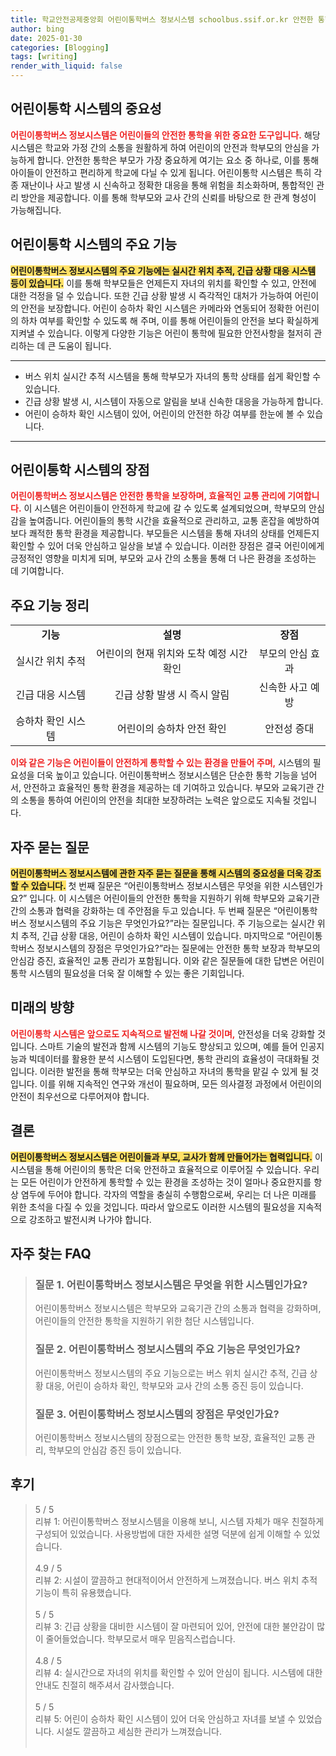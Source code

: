 ```yaml
---
title: 학교안전공제중앙회 어린이통학버스 정보시스템 schoolbus.ssif.or.kr 안전한 통학
author: bing
date: 2025-01-30
categories: [Blogging]
tags: [writing]
render_with_liquid: false
---
```



<h2 id='어린이통학시스템의중요성'>어린이통학 시스템의 중요성</h2>

<p><b><span style="color: #ee2323;">어린이통학버스 정보시스템은 어린이들의 안전한 통학을 위한 중요한 도구입니다.</span></b> 해당 시스템은 학교와 가정 간의 소통을 원활하게 하여 어린이의 안전과 학부모의 안심을 가능하게 합니다. 안전한 통학은 부모가 가장 중요하게 여기는 요소 중 하나로, 이를 통해 아이들이 안전하고 편리하게 학교에 다닐 수 있게 됩니다. 어린이통학 시스템은 특히 각종 재난이나 사고 발생 시 신속하고 정확한 대응을 통해 위험을 최소화하며, 통합적인 관리 방안을 제공합니다. 이를 통해 학부모와 교사 간의 신뢰를 바탕으로 한 관계 형성이 가능해집니다.</p>

<h2 id='어린이통학시스템의주요기능'>어린이통학 시스템의 주요 기능</h2>

<p><b><span style="background-color: #ffe066;">어린이통학버스 정보시스템의 주요 기능에는 실시간 위치 추적, 긴급 상황 대응 시스템 등이 있습니다.</span></b> 이를 통해 학부모들은 언제든지 자녀의 위치를 확인할 수 있고, 안전에 대한 걱정을 덜 수 있습니다. 또한 긴급 상황 발생 시 즉각적인 대처가 가능하여 어린이의 안전을 보장합니다. 어린이 승하차 확인 시스템은 카메라와 연동되어 정확한 어린이의 하차 여부를 확인할 수 있도록 해 주며, 이를 통해 어린이들의 안전을 보다 확실하게 지켜낼 수 있습니다. 이렇게 다양한 기능은 어린이 통학에 필요한 안전사항을 철저히 관리하는 데 큰 도움이 됩니다.</p>

<hr />

<ul>
    <li>버스 위치 실시간 추적 시스템을 통해 학부모가 자녀의 통학 상태를 쉽게 확인할 수 있습니다.</li>
    <li>긴급 상황 발생 시, 시스템이 자동으로 알림을 보내 신속한 대응을 가능하게 합니다.</li>
    <li>어린이 승하차 확인 시스템이 있어, 어린이의 안전한 하강 여부를 한눈에 볼 수 있습니다.</li>
</ul>

<hr />

<h2 id='어린이통학시스템의장점'>어린이통학 시스템의 장점</h2>

<p><b><span style="color: #ee2323;">어린이통학버스 정보시스템은 안전한 통학을 보장하며, 효율적인 교통 관리에 기여합니다.</span></b> 이 시스템은 어린이들이 안전하게 학교에 갈 수 있도록 설계되었으며, 학부모의 안심감을 높여줍니다. 어린이들의 통학 시간을 효율적으로 관리하고, 교통 혼잡을 예방하여 보다 쾌적한 통학 환경을 제공합니다. 부모들은 시스템을 통해 자녀의 상태를 언제든지 확인할 수 있어 더욱 안심하고 일상을 보낼 수 있습니다. 이러한 장점은 결국 어린이에게 긍정적인 영향을 미치게 되며, 부모와 교사 간의 소통을 통해 더 나은 환경을 조성하는 데 기여합니다.</p>

<h2 id='주요기능정리'>주요 기능 정리</h2>

<table>
    <tr>
        <td style="text-align: center; height: 17px;"><b>기능</b></td>
        <td style="text-align: center; height: 17px;"><b>설명</b></td>
        <td style="text-align: center; height: 17px;"><b>장점</b></td>
    </tr>
    <tr>
        <td style="text-align: center; height: 17px;">실시간 위치 추적</td>
        <td style="text-align: center; height: 17px;">어린이의 현재 위치와 도착 예정 시간 확인</td>
        <td style="text-align: center; height: 17px;">부모의 안심 효과</td>
    </tr>
    <tr>
        <td style="text-align: center; height: 17px;">긴급 대응 시스템</td>
        <td style="text-align: center; height: 17px;">긴급 상황 발생 시 즉시 알림</td>
        <td style="text-align: center; height: 17px;">신속한 사고 예방</td>
    </tr>
    <tr>
        <td style="text-align: center; height: 17px;">승하차 확인 시스템</td>
        <td style="text-align: center; height: 17px;">어린이의 승하차 안전 확인</td>
        <td style="text-align: center; height: 17px;">안전성 증대</td>
    </tr>
</table>

<p><b><span style="color: #ee2323;">이와 같은 기능은 어린이들이 안전하게 통학할 수 있는 환경을 만들어 주며,</span></b> 시스템의 필요성을 더욱 높이고 있습니다. 어린이통학버스 정보시스템은 단순한 통학 기능을 넘어서, 안전하고 효율적인 통학 환경을 제공하는 데 기여하고 있습니다. 부모와 교육기관 간의 소통을 통하여 어린이의 안전을 최대한 보장하려는 노력은 앞으로도 지속될 것입니다.</p>

<h2 id='자주묻는질문'>자주 묻는 질문</h2>

<p><b><span style="background-color: #ffe066;">어린이통학버스 정보시스템에 관한 자주 묻는 질문을 통해 시스템의 중요성을 더욱 강조할 수 있습니다.</span></b> 첫 번째 질문은 “어린이통학버스 정보시스템은 무엇을 위한 시스템인가요?” 입니다. 이 시스템은 어린이들의 안전한 통학을 지원하기 위해 학부모와 교육기관 간의 소통과 협력을 강화하는 데 주안점을 두고 있습니다. 두 번째 질문은 “어린이통학버스 정보시스템의 주요 기능은 무엇인가요?”라는 질문입니다. 주 기능으로는 실시간 위치 추적, 긴급 상황 대응, 어린이 승하차 확인 시스템이 있습니다. 마지막으로 “어린이통학버스 정보시스템의 장점은 무엇인가요?”라는 질문에는 안전한 통학 보장과 학부모의 안심감 증진, 효율적인 교통 관리가 포함됩니다. 이와 같은 질문들에 대한 답변은 어린이통학 시스템의 필요성을 더욱 잘 이해할 수 있는 좋은 기회입니다.</p>

<h2 id='미래의방향'>미래의 방향</h2>

<p><b><span style="color: #ee2323;">어린이통학 시스템은 앞으로도 지속적으로 발전해 나갈 것이며,</span></b> 안전성을 더욱 강화할 것입니다. 스마트 기술의 발전과 함께 시스템의 기능도 향상되고 있으며, 예를 들어 인공지능과 빅데이터를 활용한 분석 시스템이 도입된다면, 통학 관리의 효율성이 극대화될 것입니다. 이러한 발전을 통해 학부모는 더욱 안심하고 자녀의 통학을 맡길 수 있게 될 것입니다. 이를 위해 지속적인 연구와 개선이 필요하며, 모든 의사결정 과정에서 어린이의 안전이 최우선으로 다루어져야 합니다.</p>

<h2 id='결론'>결론</h2>

<p><b><span style="background-color: #ffe066;">어린이통학버스 정보시스템은 어린이들과 부모, 교사가 함께 만들어가는 협력입니다.</span></b> 이 시스템을 통해 어린이의 통학은 더욱 안전하고 효율적으로 이루어질 수 있습니다. 우리는 모든 어린이가 안전하게 통학할 수 있는 환경을 조성하는 것이 얼마나 중요한지를 항상 염두에 두어야 합니다. 각자의 역할을 충실히 수행함으로써, 우리는 더 나은 미래를 위한 초석을 다질 수 있을 것입니다. 따라서 앞으로도 이러한 시스템의 필요성을 지속적으로 강조하고 발전시켜 나가야 합니다.</p>


<h2 id='자주_찾는_FAQ'>자주 찾는 FAQ</h2>
<div itemscope="" itemtype="https://schema.org/FAQPage"> 
<blockquote> 
<div itemscope="" itemprop="mainEntity" itemtype="https://schema.org/Question"> 
<h3 itemprop="name">질문 1. 어린이통학버스 정보시스템은 무엇을 위한 시스템인가요?</h3> 
<div itemscope="" itemprop="acceptedAnswer" itemtype="https://schema.org/Answer"> 
<span itemprop="text"> 
<p>어린이통학버스 정보시스템은 학부모와 교육기관 간의 소통과 협력을 강화하며, 어린이들의 안전한 통학을 지원하기 위한 첨단 시스템입니다.</p> 
</span> 
</div> 
</div> 

<div itemscope="" itemprop="mainEntity" itemtype="https://schema.org/Question"> 
<h3 itemprop="name">질문 2. 어린이통학버스 정보시스템의 주요 기능은 무엇인가요?</h3> 
<div itemscope="" itemprop="acceptedAnswer" itemtype="https://schema.org/Answer"> 
<span itemprop="text"> 
<p>어린이통학버스 정보시스템의 주요 기능으로는 버스 위치 실시간 추적, 긴급 상황 대응, 어린이 승하차 확인, 학부모와 교사 간의 소통 증진 등이 있습니다.</p> 
</span> 
</div> 
</div> 

<div itemscope="" itemprop="mainEntity" itemtype="https://schema.org/Question"> 
<h3 itemprop="name">질문 3. 어린이통학버스 정보시스템의 장점은 무엇인가요?</h3> 
<div itemscope="" itemprop="acceptedAnswer" itemtype="https://schema.org/Answer"> 
<span itemprop="text"> 
<p>어린이통학버스 정보시스템의 장점으로는 안전한 통학 보장, 효율적인 교통 관리, 학부모의 안심감 증진 등이 있습니다.</p> 
</span> 
</div> 
</div> 

</blockquote> 
</div>
<h2 id='후기'>후기</h2>
<div itemscope itemtype="https://schema.org/Product">
  <blockquote>
  <div itemprop="review" itemscope itemtype="https://schema.org/Review">
      <div itemprop="reviewRating" itemscope itemtype="https://schema.org/Rating"> <span itemprop="ratingValue">5</span> / <span itemprop="bestRating">5</span> </div>
      <span itemprop="reviewBody">리뷰 1: 어린이통학버스 정보시스템을 이용해 보니, 시스템 자체가 매우 친절하게 구성되어 있었습니다. 사용방법에 대한 자세한 설명 덕분에 쉽게 이해할 수 있었습니다.</span>
  </div>
  <br>
  <div itemprop="review" itemscope itemtype="https://schema.org/Review">
      <div itemprop="reviewRating" itemscope itemtype="https://schema.org/Rating"> <span itemprop="ratingValue">4.9</span> / <span itemprop="bestRating">5</span> </div>
      <span itemprop="reviewBody">리뷰 2: 시설이 깔끔하고 현대적이어서 안전하게 느껴졌습니다. 버스 위치 추적 기능이 특히 유용했습니다.</span>
  </div>
  <br>
  <div itemprop="review" itemscope itemtype="https://schema.org/Review">
      <div itemprop="reviewRating" itemscope itemtype="https://schema.org/Rating"> <span itemprop="ratingValue">5</span> / <span itemprop="bestRating">5</span> </div>
      <span itemprop="reviewBody">리뷰 3: 긴급 상황을 대비한 시스템이 잘 마련되어 있어, 안전에 대한 불안감이 많이 줄어들었습니다. 학부모로서 매우 믿음직스럽습니다.</span>
  </div>
  <br>
  <div itemprop="review" itemscope itemtype="https://schema.org/Review">
      <div itemprop="reviewRating" itemscope itemtype="https://schema.org/Rating"> <span itemprop="ratingValue">4.8</span> / <span itemprop="bestRating">5</span> </div>
      <span itemprop="reviewBody">리뷰 4: 실시간으로 자녀의 위치를 확인할 수 있어 안심이 됩니다. 시스템에 대한 안내도 친절히 해주셔서 감사했습니다.</span>
  </div>
  <br>
  <div itemprop="review" itemscope itemtype="https://schema.org/Review">
      <div itemprop="reviewRating" itemscope itemtype="https://schema.org/Rating"> <span itemprop="ratingValue">5</span> / <span itemprop="bestRating">5</span> </div>
      <span itemprop="reviewBody">리뷰 5: 어린이 승하차 확인 시스템이 있어 더욱 안심하고 자녀를 보낼 수 있었습니다. 시설도 깔끔하고 세심한 관리가 느껴졌습니다.</span>
  </div>
  <br>
  </blockquote>
</div>
